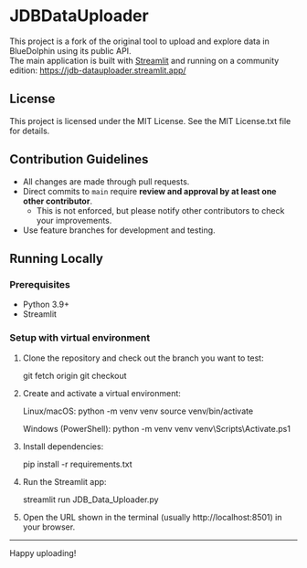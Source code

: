 # JDBDataUploader

This project is a fork of the original tool to upload and explore data in BlueDolphin using its public API.  
The main application is built with [Streamlit](https://streamlit.io) and running on a community edition: 
    https://jdb-datauploader.streamlit.app/

## License
This project is licensed under the MIT License. See the MIT License.txt file for details.

## Contribution Guidelines
- All changes are made through pull requests.
- Direct commits to `main` require **review and approval by at least one other contributor**.
    - This is not enforced, but please notify other contributors to check your improvements.
- Use feature branches for development and testing.

## Running Locally

### Prerequisites
- Python 3.9+
- Streamlit

### Setup with virtual environment

1. Clone the repository and check out the branch you want to test:

   git fetch origin <branch-name>
   git checkout <branch-name>

2. Create and activate a virtual environment:

   Linux/macOS:
     python -m venv venv
     source venv/bin/activate

   Windows (PowerShell):
     python -m venv venv
     venv\Scripts\Activate.ps1

3. Install dependencies:

   pip install -r requirements.txt

4. Run the Streamlit app:

   streamlit run JDB_Data_Uploader.py

5. Open the URL shown in the terminal (usually http://localhost:8501) in your browser.

---

Happy uploading!
